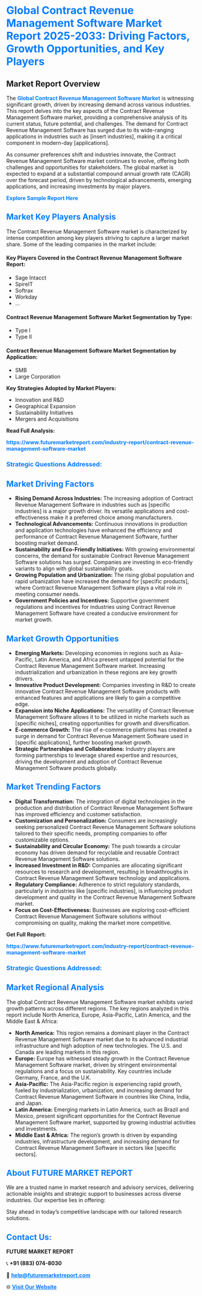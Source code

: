 <h1 style="color: #007BFF;">Global Contract Revenue Management Software Market Report 2025-2033: Driving Factors, Growth Opportunities, and Key Players</h1>

<section id="overview">
<h2>Market Report Overview</h2>
<p>The <a href="https://www.futuremarketreport.com/industry-report/contract-revenue-management-software-market" style="color: #007BFF; text-decoration: none;"><strong>Global Contract Revenue Management Software Market</strong></a> is witnessing significant growth, driven by increasing demand across various industries. This report delves into the key aspects of the Contract Revenue Management Software market, providing a comprehensive analysis of its current status, future potential, and challenges. The demand for Contract Revenue Management Software has surged due to its wide-ranging applications in industries such as [insert industries], making it a critical component in modern-day [applications].</p>
<p>As consumer preferences shift and industries innovate, the Contract Revenue Management Software market continues to evolve, offering both challenges and opportunities for stakeholders. The global market is expected to expand at a substantial compound annual growth rate (CAGR) over the forecast period, driven by technological advancements, emerging applications, and increasing investments by major players.</p>
</section>

<section id="overview">
<p><a href="https://www.futuremarketreport.com/request-sample/reportId=96879" style="color: #007BFF; text-decoration: none;"><strong>Explore Sample Report Here</strong></a></p>
</section>

<section id="key-players">
<h2 style="color: #007BFF;">Market Key Players Analysis</h2>
<p>The Contract Revenue Management Software market is characterized by intense competition among key players striving to capture a larger market share. Some of the leading companies in the market include:</p>
<h4>Key Players Covered in the Contract Revenue Management Software Report:</h4>
<ul><li>Sage Intacct</li><li>SpireIT</li><li>Softrax</li><li>Workday</li><li>...</li></ul>
<h4>Contract Revenue Management Software Market Segmentation by Type:</h4>
<ul><li>Type I</li><li>Type II</li></ul>

<h4>Contract Revenue Management Software Market Segmentation by Application:</h4>
<ul><li>SMB</li><li>Large Corporation</li></ul>
<p><strong>Key Strategies Adopted by Market Players:</strong></p>
<ul>
<li>Innovation and R&D</li>
<li>Geographical Expansion</li>
<li>Sustainability Initiatives</li>
<li>Mergers and Acquisitions</li>
</ul>
</section>

<section>
<p><strong>Read Full Analysis: </strong></p><a href="https://www.futuremarketreport.com/industry-report/contract-revenue-management-software-market" style="color: #007BFF; text-decoration: none;"><strong>https://www.futuremarketreport.com/industry-report/contract-revenue-management-software-market</strong></a>
<h3 style="color: #007BFF;">Strategic Questions Addressed:</h3>
</section>

<section id="driving-factors">
<h2 style="color: #007BFF;">Market Driving Factors</h2>
<ul>
<li><strong>Rising Demand Across Industries:</strong> The increasing adoption of Contract Revenue Management Software in industries such as [specific industries] is a major growth driver. Its versatile applications and cost-effectiveness make it a preferred choice among manufacturers.</li>
<li><strong>Technological Advancements:</strong> Continuous innovations in production and application technologies have enhanced the efficiency and performance of Contract Revenue Management Software, further boosting market demand.</li>
<li><strong>Sustainability and Eco-Friendly Initiatives:</strong> With growing environmental concerns, the demand for sustainable Contract Revenue Management Software solutions has surged. Companies are investing in eco-friendly variants to align with global sustainability goals.</li>
<li><strong>Growing Population and Urbanization:</strong> The rising global population and rapid urbanization have increased the demand for [specific products], where Contract Revenue Management Software plays a vital role in meeting consumer needs.</li>
<li><strong>Government Policies and Incentives:</strong> Supportive government regulations and incentives for industries using Contract Revenue Management Software have created a conducive environment for market growth.</li>
</ul>
</section>

<section id="growth-opportunities">
<h2 style="color: #007BFF;">Market Growth Opportunities</h2>
<ul>
<li><strong>Emerging Markets:</strong> Developing economies in regions such as Asia-Pacific, Latin America, and Africa present untapped potential for the Contract Revenue Management Software market. Increasing industrialization and urbanization in these regions are key growth drivers.</li>
<li><strong>Innovative Product Development:</strong> Companies investing in R&D to create innovative Contract Revenue Management Software products with enhanced features and applications are likely to gain a competitive edge.</li>
<li><strong>Expansion into Niche Applications:</strong> The versatility of Contract Revenue Management Software allows it to be utilized in niche markets such as [specific niches], creating opportunities for growth and diversification.</li>
<li><strong>E-commerce Growth:</strong> The rise of e-commerce platforms has created a surge in demand for Contract Revenue Management Software used in [specific applications], further boosting market growth.</li>
<li><strong>Strategic Partnerships and Collaborations:</strong> Industry players are forming partnerships to leverage shared expertise and resources, driving the development and adoption of Contract Revenue Management Software products globally.</li>
</ul>
</section>

<section id="trending-factors">
<h2 style="color: #007BFF;">Market Trending Factors</h2>
<ul>
<li><strong>Digital Transformation:</strong> The integration of digital technologies in the production and distribution of Contract Revenue Management Software has improved efficiency and customer satisfaction.</li>
<li><strong>Customization and Personalization:</strong> Consumers are increasingly seeking personalized Contract Revenue Management Software solutions tailored to their specific needs, prompting companies to offer customizable options.</li>
<li><strong>Sustainability and Circular Economy:</strong> The push towards a circular economy has driven demand for recyclable and reusable Contract Revenue Management Software solutions.</li>
<li><strong>Increased Investment in R&D:</strong> Companies are allocating significant resources to research and development, resulting in breakthroughs in Contract Revenue Management Software technology and applications.</li>
<li><strong>Regulatory Compliance:</strong> Adherence to strict regulatory standards, particularly in industries like [specific industries], is influencing product development and quality in the Contract Revenue Management Software market.</li>
<li><strong>Focus on Cost-Effectiveness:</strong> Businesses are exploring cost-efficient Contract Revenue Management Software solutions without compromising on quality, making the market more competitive.</li>
</ul>
</section>

<section>
<p><strong>Get Full Report: </strong></p><a href="https://www.futuremarketreport.com/industry-report/contract-revenue-management-software-market" style="color: #007BFF; text-decoration: none;"><strong>https://www.futuremarketreport.com/industry-report/contract-revenue-management-software-market</strong></a>
<h3 style="color: #007BFF;">Strategic Questions Addressed:</h3>
</section>


<section id="regional-analysis">
<h2 style="color: #007BFF;">Market Regional Analysis</h2>
<p>The global Contract Revenue Management Software market exhibits varied growth patterns across different regions. The key regions analyzed in this report include North America, Europe, Asia-Pacific, Latin America, and the Middle East & Africa:</p>
<ul>
<li><strong>North America:</strong> This region remains a dominant player in the Contract Revenue Management Software market due to its advanced industrial infrastructure and high adoption of new technologies. The U.S. and Canada are leading markets in this region.</li>
<li><strong>Europe:</strong> Europe has witnessed steady growth in the Contract Revenue Management Software market, driven by stringent environmental regulations and a focus on sustainability. Key countries include Germany, France, and the U.K.</li>
<li><strong>Asia-Pacific:</strong> The Asia-Pacific region is experiencing rapid growth, fueled by industrialization, urbanization, and increasing demand for Contract Revenue Management Software in countries like China, India, and Japan.</li>
<li><strong>Latin America:</strong> Emerging markets in Latin America, such as Brazil and Mexico, present significant opportunities for the Contract Revenue Management Software market, supported by growing industrial activities and investments.</li>
<li><strong>Middle East & Africa:</strong> The region’s growth is driven by expanding industries, infrastructure development, and increasing demand for Contract Revenue Management Software in sectors like [specific sectors].</li>
</ul>
</section>

<footer>
<h2 style="color: #007BFF;">About FUTURE MARKET REPORT</h2>
<p>We are a trusted name in market research and advisory services, delivering actionable insights and strategic support to businesses across diverse industries. Our expertise lies in offering:</p>

<p>Stay ahead in today’s competitive landscape with our tailored research solutions.</p>

<h2 style="color: #007BFF;">Contact Us:</h2>
<p><strong>FUTURE MARKET REPORT</strong></p>
<p>📞 <strong>+91 (883) 074-8030</strong></p>
<p>📧 <strong><a href="mailto:help@futuremarketreport.com" style="color: #007BFF;">help@futuremarketreport.com</a></strong></p>
<p>🌐 <strong><a href="https://www.futuremarketreport.com/" style="color: #007BFF;">Visit Our Website</a></strong></p>
</footer>